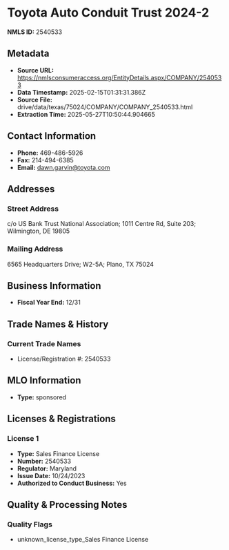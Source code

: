 # Toyota Auto Conduit Trust 2024-2

**NMLS ID:** 2540533

## Metadata
- **Source URL:** https://nmlsconsumeraccess.org/EntityDetails.aspx/COMPANY/2540533
- **Data Timestamp:** 2025-02-15T01:31:31.386Z
- **Source File:** drive/data/texas/75024/COMPANY/COMPANY_2540533.html
- **Extraction Time:** 2025-05-27T10:50:44.904665

## Contact Information
- **Phone:** 469-486-5926
- **Fax:** 214-494-6385
- **Email:** dawn.garvin@toyota.com

## Addresses
### Street Address
c/o US Bank Trust National Association; 1011 Centre Rd, Suite 203; Wilmington, DE 19805

### Mailing Address
6565 Headquarters Drive; W2-5A; Plano, TX 75024

## Business Information
- **Fiscal Year End:** 12/31

## Trade Names & History
### Current Trade Names
- License/Registration #: 2540533

## MLO Information
- **Type:** sponsored

## Licenses & Registrations

### License 1
- **Type:** Sales Finance License
- **Number:** 2540533
- **Regulator:** Maryland
- **Issue Date:** 10/24/2023
- **Authorized to Conduct Business:** Yes

## Quality & Processing Notes
### Quality Flags
- unknown_license_type_Sales Finance License
